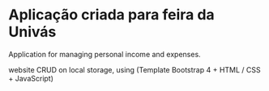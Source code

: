 # Aplicação criada para feira da Univás

<p>
Application for managing personal income and expenses.
</p>
<p>
website CRUD on local storage, using (Template Bootstrap 4 + HTML / CSS + JavaScript)
</p>
